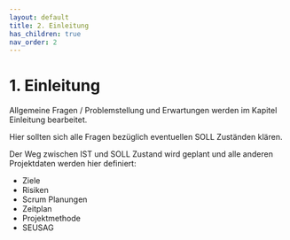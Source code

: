 ```yaml
---
layout: default
title: 2. Einleitung
has_children: true
nav_order: 2
---
```


# 1. Einleitung

Allgemeine Fragen / Problemstellung und Erwartungen werden im Kapitel Einleitung bearbeitet.

Hier sollten sich alle Fragen bezüglich eventuellen SOLL Zuständen klären.

Der Weg zwischen IST und SOLL Zustand wird geplant und alle anderen Projektdaten werden hier definiert:

- Ziele
- Risiken
- Scrum Planungen
- Zeitplan
- Projektmethode
- SEUSAG
